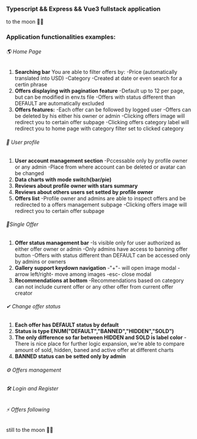 ### Typescript && Express && Vue3 fullstack application

to the moon 🚀🚀

### Application functionalities examples:

###### 🌎 Home Page

[gif]: https://i.imgur.com/GOs3Nxo.mp4

1. **Searching bar**
   You are able to filter offers by:
   -Price (automatically translated into USD)
   -Category
   -Created at date
   or even search for a certin phrase
2. **Offers displaying with pagination feature**
   -Default up to 12 per page, but can be modified in env.ts file
   -Offers with status different than DEFAULT are automatically excluded
3. **Offers features:**
   -Each offer can be followed by logged user
   -Offers can be deleted by his either his owner or admin
   -Clicking offers image will redirect you to certain offer subpage
   -Clicking offers category label will redirect you to home page with category filter set to clicked category

###### 🚀 User profile

[gif]: https://i.imgur.com/2M6hxs7.mp4

1. **User account management section**
   -Pccessable only by profile owner or any admin
   -Place from where account can be deleted or avatar can be changed
2. **Data charts with mode switch(bar/pie)**
3. **Reviews about profile owner with stars summary**
4. **Reviews about others users set setted by profile owner**
5. **Offers list**
   -Profile owner and admins are able to inspect offers and be redirected to a offers management subpage
   -Clicking offers image will redirect you to certain offer subpage

###### 🎉Single Offer

[gif]: https://i.imgur.com/a61BnaU.mp4

1. **Offer status management bar**
   -Is visible only for user authorized as either offer owner or admin
   -Only admins have access to banning offer button
   -Offers with status different than DEFAULT can be accessed only by admins or owners
2. **Gallery support keydown navigation**
   -"+"- will open image modal
   -arrow left/right- move among images
   -esc- close modal
3. **Recommendations at bottom**
   -Recommendations based on category can not include current offer or any other offer from current offer creator

###### ✔ Change offer status

[gif]: https://i.imgur.com/GX8kwEi.mp4

1. **Each offer has DEFAULT status by default**
2. **Status is type ENUM("DEFAULT","BANNED","HIDDEN","SOLD")**
3. **The only difference so far between HIDDEN and SOLD is label color**
   -There is nice place for further logic expansion, we're able to compare amount of sold, hidden, baned and active offer at different charts
4. **BANNED status can be setted only by admin**

###### ⚙ Offers management

[gif]: https://i.imgur.com/GX8kwEi.mp4

###### 🛠 Login and Register

[gif]: https://i.imgur.com/xiLUhkG.mp4

###### ⚡ Offers following

[gif]: https://i.imgur.com/pHdMK6U.mp4

still to the moon 🚀🚀
